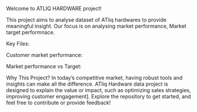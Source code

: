 Welcome to ATLIQ HARDWARE project! 

This project aims to analyse dataset of ATliq hardwares to provide meaningful insight. Our focus is on analysing market performance, Market target performnace.

Key Files:

Customer market performance:

Market performance vs Target:

Why This Project?
In today’s competitive market, having robust tools and insights can make all the difference. ATliq Hardware data project is designed to explain the value or impact, such as optimizing sales strategies, improving customer engagement]. 
Explore the repository to get started, and feel free to contribute or provide feedback!
